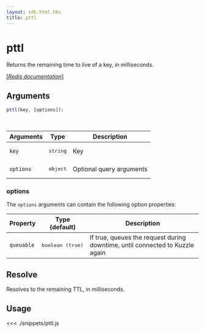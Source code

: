 ```yaml
---
layout: sdk.html.hbs
title: pttl
---
```


# pttl

Returns the remaining time to live of a key, in milliseconds.

[[_Redis documentation_]](https://redis.io/commands/pttl)

## Arguments

```js
pttl(key, [options]);
```

<br/>

| Arguments | Type              | Description              |
| --------- | ----------------- | ------------------------ |
| `key`     | <pre>string</pre> | Key                      |
| `options` | <pre>object</pre> | Optional query arguments |

### options

The `options` arguments can contain the following option properties:

| Property   | Type (default)            | Description                                                                  |
| ---------- | ------------------------- | ---------------------------------------------------------------------------- |
| `queuable` | <pre>boolean (true)</pre> | If true, queues the request during downtime, until connected to Kuzzle again |

## Resolve

Resolves to the remaining TTL, in milliseconds.

## Usage

<<< ./snippets/pttl.js
